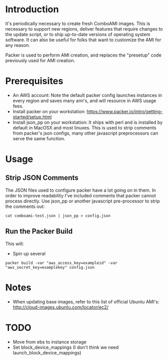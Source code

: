 # Introduction
It's periodically necessary to create fresh ComboAMI images. This is necessary
to support new regions, deliver features that require changes to the update
script, or to ship up-to-date versions of operating system software. It can also
be useful for folks that want to customize the AMI for any reason.

Packer is used to perform AMI creation, and replaces the "presetup" code
previously used for AMI creation.

# Prerequisites
* An AWS account: Note the default packer config launches instances in every
  region and saves many ami's, and will resource in AWS usage fees.
* Install packer on your workstation:
  https://www.packer.io/intro/getting-started/setup.html
* Install json_pp on your workstation: It ships with perl and is installed
  by default in MacOSX and most linuxes. This is used to strip comments from
  packer's json configs, many other javascript preprocessors can serve the same
  function.

# Usage

## Strip JSON Comments
The JSON files used to configure packer have a lot going on in them. In order
to improve readability I've included comments that packer cannot process
directly.  Use json_pp or another javascript pre-processor to strip the comments
out:

```shell
cat comboami-test.json | json_pp > config.json
```

## Run the Packer Build
This will:
* Spin up several
```shell
packer build -var "aws_access_key=exampleid" -var "aws_secret_key=examplekey" config.json
```

# Notes
* When updating base images, refer to this list of official Ubuntu AMI's:
  http://cloud-images.ubuntu.com/locator/ec2/

# TODO
* Move from ebs to instance storage
* Set block_device_mappings (I don't think we need launch_block_device_mappings)
